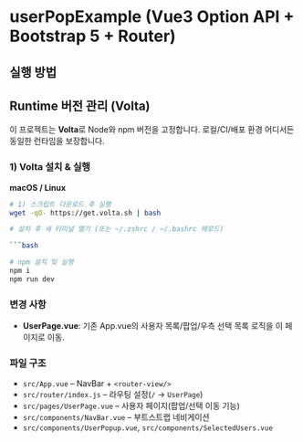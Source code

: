 # userPopExample (Vue3 Option API + Bootstrap 5 + Router)

## 실행 방법

## Runtime 버전 관리 (Volta)

이 프로젝트는 **Volta**로 Node와 npm 버전을 고정합니다. 로컬/CI/배포 환경 어디서든 동일한 런타임을 보장합니다.

### 1) Volta 설치 & 실행

**macOS / Linux**

````bash
# 1) 스크립트 다운로드 후 실행
wget -qO- https://get.volta.sh | bash

# 설치 후 새 터미널 열기 (또는 ~/.zshrc / ~/.bashrc 재로드)

```bash

# npm 설치 및 실행
npm i
npm run dev
````

### 변경 사항

- **UserPage.vue**: 기존 App.vue의 사용자 목록/팝업/우측 선택 목록 로직을 이 페이지로 이동.

### 파일 구조

- `src/App.vue` – NavBar + `<router-view/>`
- `src/router/index.js` – 라우팅 설정(`/` → `UserPage`)
- `src/pages/UserPage.vue` – 사용자 페이지(팝업/선택 이동 기능)
- `src/components/NavBar.vue` – 부트스트랩 네비게이션
- `src/components/UserPopup.vue`, `src/components/SelectedUsers.vue`
